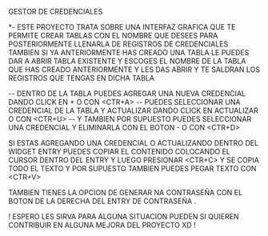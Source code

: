 GESTOR DE CREDENCIALES

*- ESTE PROYECTO TRATA SOBRE UNA INTERFAZ GRAFICA QUE TE PERMITE CREAR TABLAS CON EL NOMBRE QUE DESEES PARA POSTERIORMENTE 
LLENARLA DE REGISTROS DE CREDENCIALES 
TAMBIEN SI YA ANTERIORMENTE HAS CREADO UNA TABLA LE PUEDES DAR A ABRIR TABLA EXISTENTE Y ESCOGES EL NOMBRE DE LA TABLA QUE HAS CREADO
ANTERIORMENTE Y LES DAS ABRIR Y TE SALDRAN LOS REGISTROS QUE TENGAS EN DICHA TABLA

-- DENTRO DE LA TABLA PUEDES AGREGAR UNA NUEVA CREDENCIAL DANDO CLICK EN + O CON <CTR+A>
-- PUEDES SELECCIONAR UNA CREDENCIAL DE LA TABLA Y ACTUALIZAR DANDO CLICK EN ACTUALIZAR O CON <CTR+U>
-- Y TAMBIEN POR SUPUESTO PUEDES SELECCIONAR UNA CREDENCIAL Y ELIMINARLA CON EL BOTON - O CON <CTR+D>

SI ESTAS AGREGANDO UNA CREDENCIAL O ACTUALIZANDO DENTRO DEL WIDGET ENTRY PUEDES COPIAR EL CONTENIDO 
COLOCANDO EL CURSOR DENTRO DEL ENTRY Y LUEGO PRESIONAR <CTR+C> Y SE COPIA TODO EL TEXTO Y POR SUPUESTO 
TAMBIEN PUEDES PEGAR TEXTO CON <CTR+V>

TAMBIEN TIENES LA OPCION DE GENERAR NA CONTRASEÑA CON EL BOTON DE LA DERECHA DEL ENTRY DE CONTRASEÑA .

! ESPERO LES SIRVA PARA ALGUNA SITUACION PUEDEN SI QUIEREN CONTRIBUIR EN ALGUNA MEJORA DEL PROYECTO XD !
